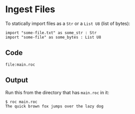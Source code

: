# Ingest Files

To statically import files as a `Str` or a `List U8` (list of bytes):

```roc
import "some-file.txt" as some_str : Str
import "some-file" as some_bytes : List U8
```

## Code
```roc
file:main.roc
```

## Output

Run this from the directory that has `main.roc` in it:

```
$ roc main.roc
The quick brown fox jumps over the lazy dog
```
